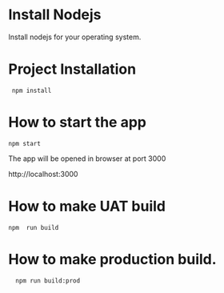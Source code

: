 # Install Nodejs 

Install nodejs for your operating system.

# Project Installation

```
 npm install

```


# How to start the app

```
npm start

```

The app will be opened in browser at port 3000

http://localhost:3000


# How to make UAT build

```
npm  run build

```

# How to make production build.

```
  npm run build:prod

```


